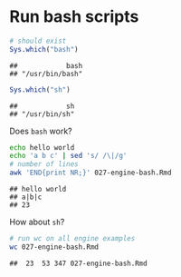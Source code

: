 # Run bash scripts


```r
# should exist
Sys.which("bash")
```

```
##            bash 
## "/usr/bin/bash"
```

```r
Sys.which("sh")
```

```
##            sh 
## "/usr/bin/sh"
```

Does `bash` work?


```bash
echo hello world
echo 'a b c' | sed 's/ /\|/g'
# number of lines
awk 'END{print NR;}' 027-engine-bash.Rmd
```

```
## hello world
## a|b|c
## 23
```

How about `sh`?


```sh
# run wc on all engine examples
wc 027-engine-bash.Rmd
```

```
##  23  53 347 027-engine-bash.Rmd
```

